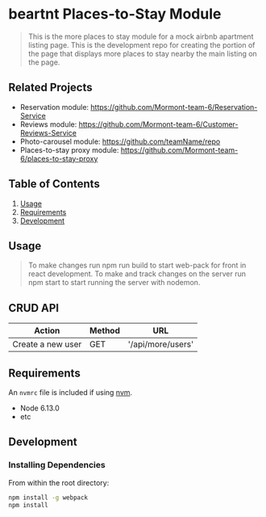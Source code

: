 # beartnt Places-to-Stay Module

> This is the more places to stay module for a mock airbnb apartment listing page. This is the development repo for creating the portion of the page that displays more places to stay nearby the main listing on the page.

## Related Projects

  - Reservation module: https://github.com/Mormont-team-6/Reservation-Service
  - Reviews module: https://github.com/Mormont-team-6/Customer-Reviews-Service
  - Photo-carousel module: https://github.com/teamName/repo
  - Places-to-stay proxy module: https://github.com/Mormont-team-6/places-to-stay-proxy

## Table of Contents

1. [Usage](#Usage)
1. [Requirements](#requirements)
1. [Development](#development)

## Usage

> To make changes run npm run build to start web-pack for front in react development.
> To make and track changes on the server run npm start to start running the server with nodemon.

## CRUD API

|Action|Method|URL|
|------|------|---|
|Create a new user|GET|'/api/more/users'

## Requirements

An `nvmrc` file is included if using [nvm](https://github.com/creationix/nvm).

- Node 6.13.0
- etc

## Development

### Installing Dependencies

From within the root directory:

```sh
npm install -g webpack
npm install
```

